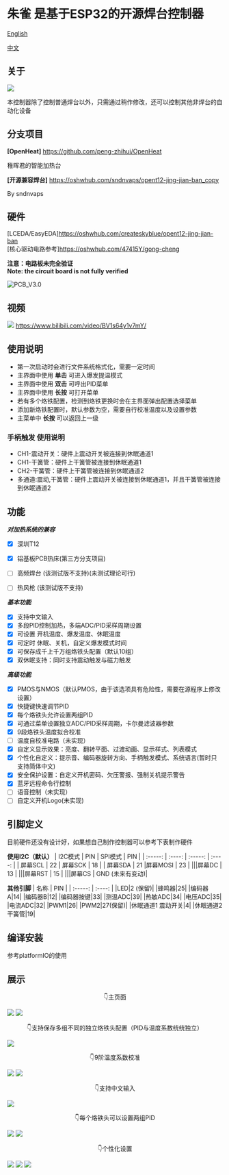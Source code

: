 # 朱雀 是基于ESP32的开源焊台控制器

[English](README.md)

[中文](README_cn.md)

## 关于

![](img/Logo.png)

本控制器除了控制普通焊台以外，只需通过稍作修改，还可以控制其他非焊台的自动化设备

## 分支项目

    
**[OpenHeat]** <https://github.com/peng-zhihui/OpenHeat>

稚晖君的智能加热台

**[开源兼容焊台]** <https://oshwhub.com/sndnvaps/opent12-jing-jian-ban_copy>

By sndnvaps

## 硬件

[LCEDA/EasyEDA]https://oshwhub.com/createskyblue/opent12-jing-jian-ban  
[核心驱动电路参考]https://oshwhub.com/47415Y/gong-cheng

**注意：电路板未完全验证**  
**Note: the circuit board is not fully verified**

![PCB_V3.0](img/readme/PCB3.0.jpg)

## 视频

![](img/OLED_ScreenshotInit/爆发.png)
<https://www.bilibili.com/video/BV1s64y1v7mY/>

## 使用说明

- 第一次启动时会进行文件系统格式化，需要一定时间
- 主界面中使用 **单击** 可进入爆发提温模式
- 主界面中使用 **双击** 可呼出PID菜单
- 主界面中使用 **长按** 可打开菜单
- 若有多个烙铁配置，检测到烙铁更换时会在主界面弹出配置选择菜单
- 添加新烙铁配置时，默认参数为空，需要自行校准温度以及设置参数
- 主菜单中 **长按** 可以返回上一级

### 手柄触发 使用说明

- CH1-震动开关：硬件上震动开关被连接到休眠通道1
- CH1-干簧管：硬件上干簧管被连接到休眠通道1
- CH2-干簧管：硬件上干簧管被连接到休眠通道2
- 多通道:震动,干簧管：硬件上震动开关被连接到休眠通道1，并且干簧管被连接到休眠通道2

## 功能

***对加热系统的兼容***

- [x] 深圳T12
- [x] 铝基板PCB热床(第三方分支项目)
- [ ] 高频焊台     (该测试版不支持)(未测试理论可行)
- [ ] 热风枪       (该测试版不支持)


***基本功能***

- [x] 支持中文输入
- [x] 多段PID控制加热，多端ADC/PID采样周期设置
- [x] 可设置 开机温度、爆发温度、休眠温度
- [x] 可定时 休眠、关机，自定义爆发模式时间
- [x] 可保存成千上千万组烙铁头配置（默认10组）
- [x] 双休眠支持：同时支持震动触发与磁力触发

***高级功能***

- [x] PMOS与NMOS（默认PMOS，由于该选项具有危险性，需要在源程序上修改设置）
- [x] 快捷键快速调节PID
- [x] 每个烙铁头允许设置两组PID
- [x] 可通过菜单设置独立ADC/PID采样周期，卡尔曼滤波器参数
- [x] 9段烙铁头温度拟合校准
- [ ] 温度自校准电路（未实现）
- [x] 自定义显示效果：亮度、翻转平面、过渡动画、显示样式、列表模式
- [x] 个性化自定义：提示音、编码器旋转方向、手柄触发模式、系统语言(暂时只支持简体中文)
- [x] 安全保护设置：自定义开机密码、欠压警报、强制关机提示警告
- [x] 蓝牙远程命令行控制
- [ ] 语音控制（未实现）
- [ ] 自定义开机Logo(未实现)

## 引脚定义
目前硬件还没有设计好，如果想自己制作控制器可以参考下表制作硬件

**使用I2C（默认）**
| I2C模式 | PIN | SPI模式 | PIN |
| :-----: | :----: | :-----: | :----: |
| 屏幕SCL | 22 | 屏幕SCK  | 18 |
| 屏幕SDA | 21 |屏幕MOSI | 23 |
|||屏幕DC   | 13 |
|||屏幕RST  | 15 |
|||屏幕CS   | GND (未来有变动)|

**其他引脚**
| 名称 | PIN |
| :-----: | :----: |
|LED|2 (保留)|
|蜂鸣器|25|
|编码器A|14|
|编码器B|12|
|编码器按键|33|
|测温ADC|39|
|热敏ADC|34|
|电压ADC|35|
|电流ADC|32|
|PWM1|26|
|PWM2|27(保留)|
|休眠通道1 震动开关|4|
|休眠通道2 干簧管|19|

## 编译安装
参考platformIO的使用

## 展示
<center>👇主页面</center>

![](img/OLED_ScreenshotInit/加热.png)
![](img/OLED_ScreenshotInit/错误.png)

<center>👇支持保存多组不同的独立烙铁头配置（PID与温度系数统统独立）</center>

![](img/OLED_ScreenshotInit/配置列表.png)

<center>👇9阶温度系数校准</center>

![](img/OLED_ScreenshotInit/温度系数.png)
![](img/OLED_ScreenshotInit/校准页面.png)

<center>👇支持中文输入</center>

![](img/OLED_ScreenshotInit/重命名.png)

<center>👇每个烙铁头可以设置两组PID</center>

![](img/OLED_ScreenshotInit/PID.png)
![](img/OLED_ScreenshotInit/修改PID.png)

<center>👇个性化设置</center>

![](img/OLED_ScreenshotInit/温度场景.png)
![](img/OLED_ScreenshotInit/翻转屏幕.png)
![](img/OLED_ScreenshotInit/密码输入.png)